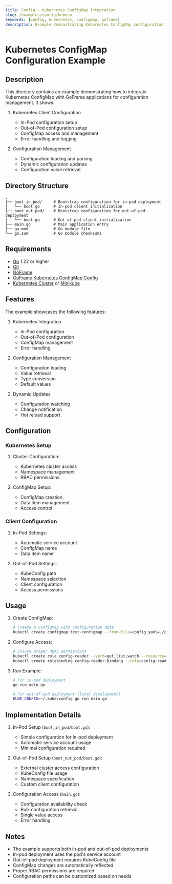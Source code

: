 ```yaml
---
title: Config - Kubernetes ConfigMap Integration
slug: /examples/config/kubecm
keywords: [config, kubernetes, configmap, goframe]
description: Example demonstrating Kubernetes ConfigMap configuration integration with GoFrame
---
```


# Kubernetes ConfigMap Configuration Example

## Description

This directory contains an example demonstrating how to integrate Kubernetes ConfigMap with GoFrame applications for configuration management. It shows:

1. Kubernetes Client Configuration
   - In-Pod configuration setup
   - Out-of-Pod configuration setup
   - ConfigMap access and management
   - Error handling and logging

2. Configuration Management
   - Configuration loading and parsing
   - Dynamic configuration updates
   - Configuration value retrieval

## Directory Structure

```
.
├── boot_in_pod/     # Bootstrap configuration for in-pod deployment
│   └── boot.go      # In-pod client initialization
├── boot_out_pod/    # Bootstrap configuration for out-of-pod deployment
│   └── boot.go      # Out-of-pod client initialization
├── main.go          # Main application entry
├── go.mod           # Go module file
└── go.sum           # Go module checksums
```

## Requirements

- [Go](https://golang.org/dl/) 1.22 or higher
- [Git](https://git-scm.com/downloads)
- [GoFrame](https://goframe.org)
- [GoFrame Kubernetes ConfigMap Config](https://github.com/gogf/gf/tree/master/contrib/config/kubecm)
- [Kubernetes Cluster](https://kubernetes.io/) or [Minikube](https://minikube.sigs.k8s.io/)

## Features

The example showcases the following features:

1. Kubernetes Integration
   - In-Pod configuration
   - Out-of-Pod configuration
   - ConfigMap management
   - Error handling

2. Configuration Management
   - Configuration loading
   - Value retrieval
   - Type conversion
   - Default values

3. Dynamic Updates
   - Configuration watching
   - Change notification
   - Hot reload support

## Configuration

### Kubernetes Setup
1. Cluster Configuration:
   - Kubernetes cluster access
   - Namespace management
   - RBAC permissions

2. ConfigMap Setup:
   - ConfigMap creation
   - Data item management
   - Access control

### Client Configuration
1. In-Pod Settings:
   - Automatic service account
   - ConfigMap name
   - Data item name

2. Out-of-Pod Settings:
   - KubeConfig path
   - Namespace selection
   - Client configuration
   - Access permissions

## Usage

1. Create ConfigMap:
   ```bash
   # Create a ConfigMap with configuration data
   kubectl create configmap test-configmap --from-file=config.yaml=./config.yaml
   ```

2. Configure Access:
   ```bash
   # Ensure proper RBAC permissions
   kubectl create role config-reader --verb=get,list,watch --resource=configmaps
   kubectl create rolebinding config-reader-binding --role=config-reader --serviceaccount=default:default
   ```

3. Run Example:
   ```bash
   # For in-pod deployment
   go run main.go

   # For out-of-pod deployment (local development)
   KUBE_CONFIG=~/.kube/config go run main.go
   ```

## Implementation Details

1. In-Pod Setup (`boot_in_pod/boot.go`):
   - Simple configuration for in-pod deployment
   - Automatic service account usage
   - Minimal configuration required

2. Out-of-Pod Setup (`boot_out_pod/boot.go`):
   - External cluster access configuration
   - KubeConfig file usage
   - Namespace specification
   - Custom client configuration

3. Configuration Access (`main.go`):
   - Configuration availability check
   - Bulk configuration retrieval
   - Single value access
   - Error handling

## Notes

- The example supports both in-pod and out-of-pod deployments
- In-pod deployment uses the pod's service account
- Out-of-pod deployment requires KubeConfig file
- ConfigMap changes are automatically reflected
- Proper RBAC permissions are required
- Configuration paths can be customized based on needs
